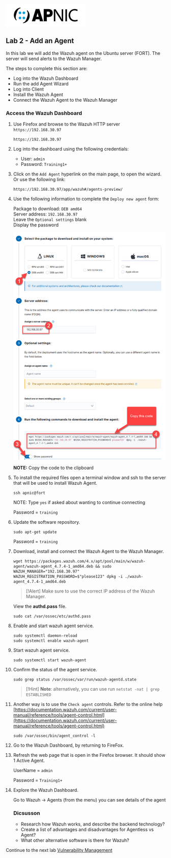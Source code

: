 ![](images/apnic_logo.png)

## Lab 2 - Add an Agent ##

In this lab we will add the Wazuh agent on the Ubuntu server (FORT). The server will send alerts to the Wazuh Manager.

The steps to complete this section are:
* Log into the Wazuh Dashboard
* Run the add Agent Wizard
* Log into Client
* Install the Wazuh Agent
* Connect the Wazuh Agent to the Wazuh Manager

### Access the Wazuh Dashboard ###

1. Use Firefox and browse to the Wazuh HTTP server `https://192.168.30.97`

    ```
    https://192.168.30.97
    ```

2. Log into the dashboard using the following credentials:

    * User: `admin`<br>
    * Password: `Training1+`

3. Click on the `Add Agent` hyperlink on the main page, to open the wizard. Or use the following link:

    ```
    https://192.168.30.97/app/wazuh#/agents-preview/
    ```

4. Use the following information to complete the `Deploy new agent` form:

   Package to download: `DEB amd64` <br>
   Server address: `192.168.30.97` <br>
   Leave the `Optional settings` blank <br>
   Display the password

   ![](images/add_agent.png)

   **NOTE:** Copy the code to the clipboard

5. To install the required files open a terminal window and ssh to the server that will be used to install Wazuh Agent.

    ```
    ssh apnic@fort
    ```

    NOTE: Type `yes` if asked about wanting to continue connecting

    Password = `training`


6. Update the software repository.

    ```
    sudo apt-get update 
    ```

    Password = `training`

7. Download, install and connect the Wazuh Agent to the Wazuh Manager.

    ```
    wget https://packages.wazuh.com/4.x/apt/pool/main/w/wazuh-agent/wazuh-agent_4.7.4-1_amd64.deb && sudo WAZUH_MANAGER="192.168.30.97" WAZUH_REGISTRATION_PASSWORD=$"please123" dpkg -i ./wazuh-agent_4.7.4-1_amd64.deb
    ```

    >[!Alert] Make sure to use the correct IP address of the Wazuh Manager.

    View the **authd.pass** file.

    ```
    sudo cat /var/ossec/etc/authd.pass
    ```


8. Enable and start wazuh agent service.

    ```
    sudo systemctl daemon-reload
    sudo systemctl enable wazuh-agent
    ```

9. Start wazuh agent service.

    ```
    sudo systemctl start wazuh-agent
    ```

10. Confirm the status of the agent service.

    ```
    sudo grep status /var/ossec/var/run/wazuh-agentd.state
    ```

    >[!Hint] **Note**: alternatively, you can use run `netstat -nat | grep ESTABLISHED`

11. Another way is to use the `Check agent` controls. Refer to the online help [https://documentation.wazuh.com/current/user-manual/reference/tools/agent-control.html](https://documentation.wazuh.com/current/user-manual/reference/tools/agent-control.html)

    ```
    sudo /var/ossec/bin/agent_control -l
    ```

12. Go to the Wazuh Dashboard, by returning to FireFox.

13. Refresh the web page that is open in the Firefox browser. It should show 1 Active Agent.

    UserName = `admin`

    Password = `Training1+`

14. Explore the Wazuh Dashboard.

    Go to Wazuh -> Agents (from the menu) you can see details of the agent

    ### Dicsusson ###
    <ul>
    <li>Research how Wazuh works, and describe the backend technology?
    <li>Create a list of advantages and disadvantages for Agentless vs Agent?
    <li>What other alternative software is there for Wazuh?    
    </ul>

Continue to the next lab [Vulnerability Management](05-vulnerability-management.md)
